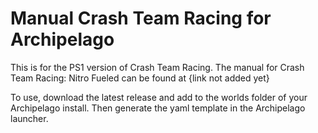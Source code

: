 <h1>Manual Crash Team Racing for Archipelago</h1>

This is for the PS1 version of Crash Team Racing.
The manual for Crash Team Racing: Nitro Fueled can be found at {link not added yet}

To use, download the latest release and add to the worlds folder of your Archipelago install.
Then generate the yaml template in the Archipelago launcher.
